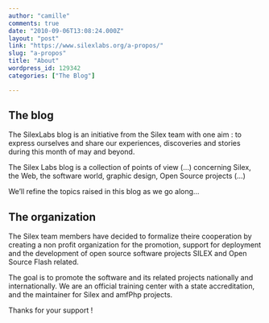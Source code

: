 ```yaml
---
author: "camille"
comments: true
date: "2010-09-06T13:08:24.000Z"
layout: "post"
link: "https://www.silexlabs.org/a-propos/"
slug: "a-propos"
title: "About"
wordpress_id: 129342
categories: ["The Blog"]

---
```

## The blog


The SilexLabs blog is an initiative from the Silex team with one aim : to express ourselves and share our experiences, discoveries and stories during this month of may and beyond.

The Silex Labs blog is a collection of points of view (…) concerning Silex, the Web, the software world, graphic design, Open Source projects (…)

We’ll refine the topics raised in this blog as we go along…


## The organization


The Silex team members have decided to formalize theire cooperation by creating a non profit organization for the promotion, support for deployment and the development of open source software projects SILEX and Open Source Flash related.

The goal is to promote the software and its related projects nationally and internationally. We are an official training center with a state accreditation, and the maintainer for Silex and amfPhp projects.

Thanks for your support !

